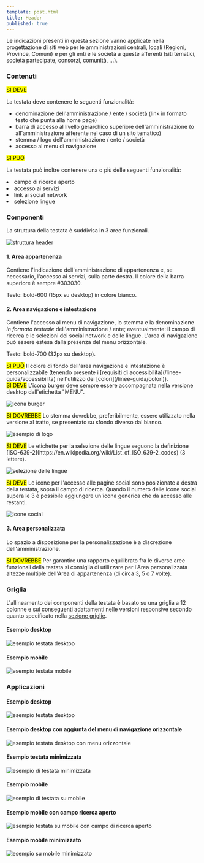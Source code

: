 ```yaml
---
template: post.html
title: Header
published: true
---
```


Le indicazioni presenti in questa sezione vanno applicate nella progettazione di siti web
per le amministrazioni centrali, locali (Regioni, Province, Comuni) e per gli enti e le società
a queste afferenti (siti tematici, società partecipate, consorzi, comunità, ...).

### Contenuti

<div class="lg-callout lg-callout-must">
<mark>SI DEVE</mark>
<p>La testata deve contenere le seguenti funzionalità:</p>
<ul>
<li>denominazione dell'amministrazione / ente / società (link in formato testo che punta alla home page)</li>
<li>barra di accesso al livello gerarchico superiore dell'amministrazione (o all'amministrazione afferente nel caso di un sito tematico)</li>
<li>stemma / logo dell'amministrazione / ente / società</li>
<li>accesso al menu di navigazione</li>
</ul>
</div>

<div class="lg-callout lg-callout-could">
<mark>SI PUÒ</mark>
<p>La testata può inoltre contenere una o più delle seguenti funzionalità:</p>
<li>campo di ricerca aperto</li>
<li>accesso ai servizi</li>
<li>link ai social network</li>
<li>selezione lingue</li>
</ul>
</div>

### Componenti

La struttura della testata è suddivisa in 3 aree funzionali.

![struttura header](/images/header/image08.png)

#### 1. Area appartenenza

Contiene l'indicazione dell'amministrazione di appartenenza e, se necessario, l'accesso ai servizi, sulla parte destra.
Il colore della barra superiore è sempre #303030.

Testo: bold-600 (15px su desktop) in colore bianco.

#### 2. Area navigazione e intestazione

Contiene l'accesso al menu di navigazione, lo stemma e la denominazione *in formato testuale*
dell'amministrazione / ente; eventualmente: il campo di ricerca e le selezioni dei social
network e delle lingue. L'area di navigazione può essere estesa dalla presenza del menu orizzontale.

Testo: bold-700 (32px su desktop).

<div class="lg-callout lg-callout-could">
<mark>SI PUÒ</mark>
Il colore di fondo dell'area navigazione e intestazione è personalizzabile
(tenendo presente i [requisiti di accessibilità](/linee-guida/accessibilita)
nell'utilizzo dei [colori](/linee-guida/colori)).
</div>

<div class="lg-callout lg-callout-must">
<mark>SI DEVE</mark>
L'icona burger deve sempre essere accompagnata nella versione desktop dall'etichetta "MENU".
</div>

![icona burger](/images/header/image03.png)

<div class="lg-callout lg-callout-should">
<mark>SI DOVREBBE</mark>
Lo stemma dovrebbe, preferibilmente, essere utilizzato nella versione al tratto, se presentato su sfondo diverso dal bianco.
</div>

![esempio di logo](/images/header/image06.png)

<div class="lg-callout lg-callout-must">
<mark>SI DEVE</mark>
Le etichette per la selezione delle lingue seguono la definizione
[ISO-639-2](https://en.wikipedia.org/wiki/List_of_ISO_639-2_codes) (3 lettere).
</div>

![selezione delle lingue](/images/header/image02.png)

<div class="lg-callout lg-callout-must">
<mark>SI DEVE</mark>
Le icone per l'accesso alle pagine social sono posizionate a destra della testata, sopra il campo di ricerca.
Quando il numero delle icone social supera le 3 è possibile aggiungere un'icona generica che dà accesso alle restanti.
</div>

![icone social](/images/header/image10.png)

#### 3. Area personalizzata

Lo spazio a disposizione per la personalizzazione è a discrezione dell'amministrazione.

<div class="lg-callout lg-callout-should">
<mark>SI DOVREBBE</mark>
Per garantire una rapporto equilibrato fra le diverse aree funzionali della testata si consiglia di utilizzare
per l'Area personalizzata altezze multiple dell'Area di appartenenza (di circa 3, 5 o 7 volte).
</div>

### Griglia

L'allineamento dei componenti della testata è basato su una griglia a 12 colonne
e sui conseguenti adattamenti nelle versioni responsive secondo quanto specificato nella
[sezione griglie](/linee-guida/layout/griglie).

#### Esempio desktop

![esempio testata desktop](/images/header/image09.png)

#### Esempio mobile

![esempio testata mobile](/images/header/image12.png)

### Applicazioni

#### Esempio desktop

![esempio testata desktop](/images/header/image00.png)

#### Esempio desktop con aggiunta del menu di navigazione orizzontale

![esempio testata desktop con menu orizzontale](/images/header/image14.png)

#### Esempio testata minimizzata

![esempio di testata minimizzata](/images/header/image07.png)

#### Esempio mobile

![esempio di testata su mobile](/images/header/image11.png)

#### Esempio mobile con campo ricerca aperto

![esempio testata su mobile con campo di ricerca aperto](/images/header/image15.png)

#### Esempio mobile minimizzato

![esempio su mobile minimizzato](/images/header/image13.png)
